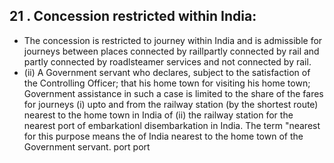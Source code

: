 ## 21 . Concession restricted within India:

- The concession is restricted to journey within India and is admissible for journeys between places connected by raillpartly connected by rail and partly connected by roadlsteamer services and not connected by rail.
- (ii) A Government servant who declares, subject to the satisfaction of the Controlling Officer; that his home town for visiting his home town; Government assistance in such a case is limited to the share of the fares for journeys (i) upto and from the railway station (by the shortest route) nearest to the home town in India of (ii) the railway station for the nearest port of embarkationl disembarkation in India. The term "nearest for this purpose means the of India nearest to the home town of the Government servant. port port
